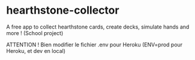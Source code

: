 # hearthstone-collector
A free app to collect hearthstone cards, create decks, simulate hands and more ! (School project)

ATTENTION ! Bien modifier le fichier .env pour Heroku (ENV=prod pour Heroku, et dev en local)
